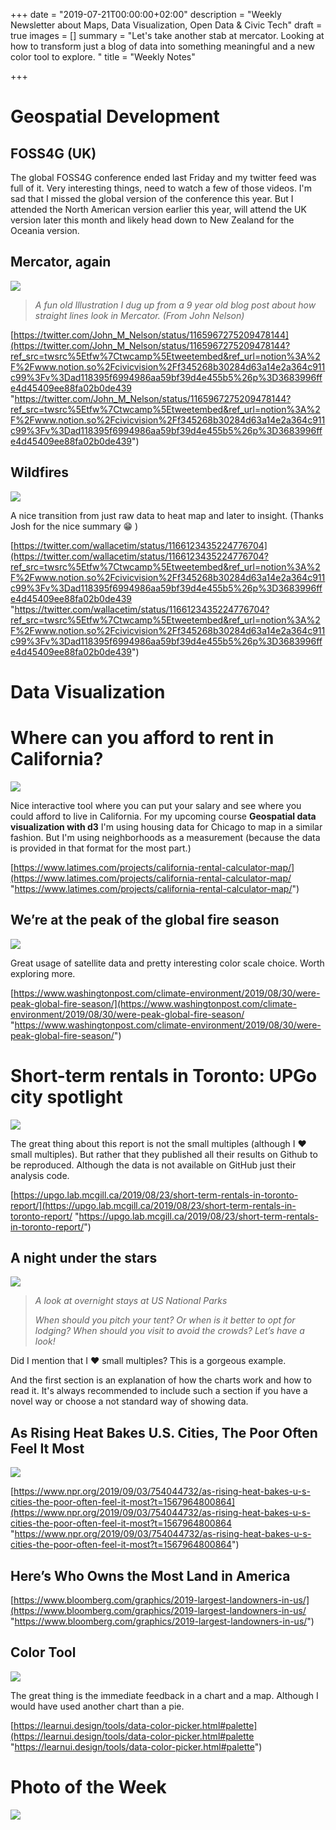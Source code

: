 +++
date = "2019-07-21T00:00:00+02:00"
description = "Weekly Newsletter about Maps, Data Visualization, Open Data & Civic Tech"
draft = true
images = []
summary = "Let's take another stab at mercator. Looking at how to transform just a blog of data into something meaningful and a new color tool to explore. "
title = "Weekly Notes"

+++
# Geospatial Development

## FOSS4G (UK)

The global FOSS4G conference ended last Friday and my twitter feed was full of it. Very interesting things, need to watch a few of those videos. I'm sad that I missed the global version of the conference this year. But I attended the North American version earlier this year, will attend the UK version later this month and likely head down to New Zealand for the Oceania version.

## Mercator, again

![](https://res.cloudinary.com/civicvision/image/upload/f_auto,q_auto,w_auto,dpr_auto,c_limit/milafrerichs.com/newsletter/data-viz/mercator-line.png)

> _A fun old Illustration I dug up from a 9 year old blog post about how straight lines look in Mercator. (From John Nelson)_

[https://twitter.com/John_M_Nelson/status/1165967275209478144](https://twitter.com/John_M_Nelson/status/1165967275209478144?ref_src=twsrc%5Etfw%7Ctwcamp%5Etweetembed&ref_url=notion%3A%2F%2Fwww.notion.so%2Fcivicvision%2Ff345268b30284d63a14e2a364c911c99%3Fv%3Dad118395f6994986aa59bf39d4e455b5%26p%3D3683996ffe4d45409ee88fa02b0de439 "https://twitter.com/John_M_Nelson/status/1165967275209478144?ref_src=twsrc%5Etfw%7Ctwcamp%5Etweetembed&ref_url=notion%3A%2F%2Fwww.notion.so%2Fcivicvision%2Ff345268b30284d63a14e2a364c911c99%3Fv%3Dad118395f6994986aa59bf39d4e455b5%26p%3D3683996ffe4d45409ee88fa02b0de439")

## Wildfires

![](https://res.cloudinary.com/civicvision/image/upload/f_auto,q_auto,w_auto,dpr_auto,c_limit/milafrerichs.com/newsletter/data-viz/wildfires-amazonas.gif)

A nice transition from just raw data to heat map and later to insight. (Thanks Josh for the nice summary 😁 )

[https://twitter.com/wallacetim/status/1166123435224776704](https://twitter.com/wallacetim/status/1166123435224776704?ref_src=twsrc%5Etfw%7Ctwcamp%5Etweetembed&ref_url=notion%3A%2F%2Fwww.notion.so%2Fcivicvision%2Ff345268b30284d63a14e2a364c911c99%3Fv%3Dad118395f6994986aa59bf39d4e455b5%26p%3D3683996ffe4d45409ee88fa02b0de439 "https://twitter.com/wallacetim/status/1166123435224776704?ref_src=twsrc%5Etfw%7Ctwcamp%5Etweetembed&ref_url=notion%3A%2F%2Fwww.notion.so%2Fcivicvision%2Ff345268b30284d63a14e2a364c911c99%3Fv%3Dad118395f6994986aa59bf39d4e455b5%26p%3D3683996ffe4d45409ee88fa02b0de439")

# Data Visualization

# Where can you afford to rent in California?

![](https://res.cloudinary.com/civicvision/image/upload/f_auto,q_auto,w_auto,dpr_auto,c_limit/milafrerichs.com/newsletter/data-viz/rent-california-latimes.png)

Nice interactive tool where you can put your salary and see where you could afford to live in California. For my upcoming course **Geospatial data visualization with d3** I'm using housing data for Chicago to map in a similar fashion. But I'm using neighborhoods as a measurement (because the data is provided in that format for the most part.)

[https://www.latimes.com/projects/california-rental-calculator-map/](https://www.latimes.com/projects/california-rental-calculator-map/ "https://www.latimes.com/projects/california-rental-calculator-map/")

## We’re at the peak of the global fire season

![](https://res.cloudinary.com/civicvision/image/upload/f_auto,q_auto,w_auto,dpr_auto,c_limit/milafrerichs.com/newsletter/data-viz/fire-season-satellites.png)

Great usage of satellite data and pretty interesting color scale choice. Worth exploring more.

[https://www.washingtonpost.com/climate-environment/2019/08/30/were-peak-global-fire-season/](https://www.washingtonpost.com/climate-environment/2019/08/30/were-peak-global-fire-season/ "https://www.washingtonpost.com/climate-environment/2019/08/30/were-peak-global-fire-season/")

# Short-term rentals in Toronto: UPGo city spotlight

![](https://res.cloudinary.com/civicvision/image/upload/f_auto,q_auto,w_auto,dpr_auto,c_limit/milafrerichs.com/newsletter/data-viz/str-toronto.png)

The great thing about this report is not the small multiples (although I ❤️  small multiples). But rather that they published all their results on Github to be reproduced. Although the data is not available on GitHub just their analysis code.

[https://upgo.lab.mcgill.ca/2019/08/23/short-term-rentals-in-toronto-report/](https://upgo.lab.mcgill.ca/2019/08/23/short-term-rentals-in-toronto-report/ "https://upgo.lab.mcgill.ca/2019/08/23/short-term-rentals-in-toronto-report/")

## A night under the stars

![](https://res.cloudinary.com/civicvision/image/upload/f_auto,q_auto,w_auto,dpr_auto,c_limit/milafrerichs.com/newsletter/data-viz/night-under-stars.png)

> _A look at overnight stays at US National Parks_
>
> _When should you pitch your tent? Or when is it better to opt for lodging? When should you visit to avoid the crowds? Let’s have a look!_

Did I mention that I ❤️ small multiples? This is a gorgeous example.

And the first section is an explanation of how the charts work and how to read it. It's always recommended to include such a section if you have a novel way or choose a not standard way of showing data.

## As Rising Heat Bakes U.S. Cities, The Poor Often Feel It Most

![](https://res.cloudinary.com/civicvision/image/upload/f_auto,q_auto,w_auto,dpr_auto,c_limit/milafrerichs.com/newsletter/data-viz/npr-heat-income.png)

[https://www.npr.org/2019/09/03/754044732/as-rising-heat-bakes-u-s-cities-the-poor-often-feel-it-most?t=1567964800864](https://www.npr.org/2019/09/03/754044732/as-rising-heat-bakes-u-s-cities-the-poor-often-feel-it-most?t=1567964800864 "https://www.npr.org/2019/09/03/754044732/as-rising-heat-bakes-u-s-cities-the-poor-often-feel-it-most?t=1567964800864")

## Here’s Who Owns the Most Land in America

[https://www.bloomberg.com/graphics/2019-largest-landowners-in-us/](https://www.bloomberg.com/graphics/2019-largest-landowners-in-us/ "https://www.bloomberg.com/graphics/2019-largest-landowners-in-us/")

## Color Tool

![](https://res.cloudinary.com/civicvision/image/upload/f_auto,q_auto,w_auto,dpr_auto,c_limit/milafrerichs.com/newsletter/data-viz/color-tool.png)

The great thing is the immediate feedback in a chart and a map. Although I would have used another chart than a pie.

[https://learnui.design/tools/data-color-picker.html#palette](https://learnui.design/tools/data-color-picker.html#palette "https://learnui.design/tools/data-color-picker.html#palette")

# Photo of the Week

![](https://res.cloudinary.com/civicvision/image/upload/f_auto,q_auto,w_auto,dpr_auto,c_limit/milafrerichs.com/newsletter/photo_of_the_week/IMG_5550.jpg)

<div class="rm-area-end-of-content"></div>